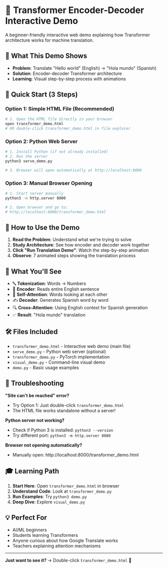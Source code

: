 # 🤖 Transformer Encoder-Decoder Interactive Demo

A beginner-friendly interactive web demo explaining how Transformer architecture works for machine translation.

## 🎯 What This Demo Shows

- **Problem**: Translate "Hello world" (English) → "Hola mundo" (Spanish)
- **Solution**: Encoder-decoder Transformer architecture
- **Learning**: Visual step-by-step process with animations

## 🚀 Quick Start (3 Steps)

### Option 1: Simple HTML File (Recommended)
```bash
# 1. Open the HTML file directly in your browser
open transformer_demo.html
# OR double-click transformer_demo.html in file explorer
```

### Option 2: Python Web Server
```bash
# 1. Install Python (if not already installed)
# 2. Run the server
python3 serve_demo.py

# 3. Browser will open automatically at http://localhost:8000
```

### Option 3: Manual Browser Opening
```bash
# 1. Start server manually
python3 -m http.server 8000

# 2. Open browser and go to:
# http://localhost:8000/transformer_demo.html
```

## 📖 How to Use the Demo

1. **Read the Problem**: Understand what we're trying to solve
2. **Study Architecture**: See how encoder and decoder work together  
3. **Click "Run Translation Demo"**: Watch the step-by-step animation
4. **Observe**: 7 animated steps showing the translation process

## 🎨 What You'll See

- 🔤 **Tokenization**: Words → Numbers
- 📖 **Encoder**: Reads entire English sentence
- 🧠 **Self-Attention**: Words looking at each other
- ✍️ **Decoder**: Generates Spanish word by word
- 🔍 **Cross-Attention**: Using English context for Spanish generation
- ✅ **Result**: "Hola mundo" translation

## 🛠️ Files Included

- `transformer_demo.html` - Interactive web demo (main file)
- `serve_demo.py` - Python web server (optional)
- `transformer_demo.py` - PyTorch implementation
- `visual_demo.py` - Command-line visual demo
- `demo.py` - Basic usage examples

## 🔧 Troubleshooting

**"Site can't be reached" error?**
- Try Option 1: Just double-click `transformer_demo.html`
- The HTML file works standalone without a server!

**Python server not working?**
- Check if Python 3 is installed: `python3 --version`
- Try different port: `python3 -m http.server 8080`

**Browser not opening automatically?**
- Manually open: http://localhost:8000/transformer_demo.html

## 🎓 Learning Path

1. **Start Here**: Open `transformer_demo.html` in browser
2. **Understand Code**: Look at `transformer_demo.py` 
3. **Run Examples**: Try `python3 demo.py`
4. **Deep Dive**: Explore `visual_demo.py`

## 💡 Perfect For

- AI/ML beginners
- Students learning Transformers
- Anyone curious about how Google Translate works
- Teachers explaining attention mechanisms

---

**Just want to see it?** → Double-click `transformer_demo.html` 🚀
